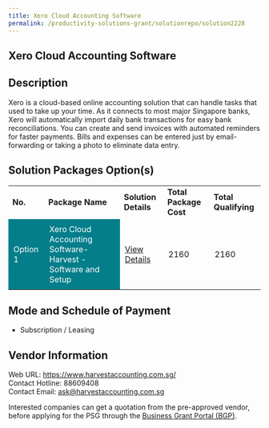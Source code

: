 ```yaml
---
title: Xero Cloud Accounting Software
permalink: /productivity-solutions-grant/solutionrepo/solution2228
---
```


## Xero Cloud Accounting Software

## Description

Xero is a cloud-based online accounting solution that can handle tasks that used to take up your time. As it connects to most major Singapore banks, Xero will automatically import daily bank transactions for easy bank reconciliations. You can create and send invoices with automated reminders for faster payments. Bills and expenses can be entered just by email-forwarding or taking a photo to eliminate data entry.

## Solution Packages Option(s)

<table>
<tr>
<td><b>No.</b></td>
<td><b>Package Name</b></td>
<td><b>Solution Details</b></td>
<td><b>Total Package Cost</b></td>
<td><b>Total Qualifying</b></td>
</tr>
<tr>
<td style='padding: 10px; background-color: #037E8A; color: #FFFFFF;'>Option 1</td>
<td style='padding: 10px; background-color: #037E8A; color: #FFFFFF;'>Xero Cloud Accounting Software-Harvest - Software and Setup</td>
<td style='padding: 10px;'><a href='https://www.gobusiness.gov.sg/images/psg/DesensitisedHarvestAccountingAnnex3CRwef12August2021-_Part_2.pdf' target='_blank'>View Details</a></td>
<td style='padding: 10px;'>2160</td>
<td style='padding: 10px;'>2160</td>
</tr>
</table>

## Mode and Schedule of Payment

 - Subscription / Leasing

## Vendor Information

 Web URL: https://www.harvestaccounting.com.sg/ <br>Contact Hotline: 88609408<br>Contact Email: ask@harvestaccounting.com.sg <br>

Interested companies can get a quotation from the pre-approved vendor, before applying for the PSG through the <a href='https://www.businessgrants.gov.sg/' target='_blank' rel='noopener'>Business Grant Portal (BGP)</a>.

<script src="/jquery/resize-tables.js"></script>
